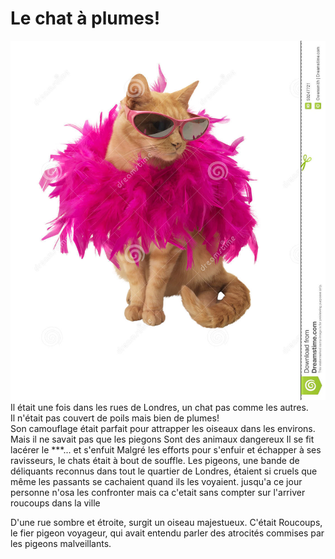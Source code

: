 # Le chat à plumes!

![Chat à plumes!](images/chat.jpg)<br>
Il était une fois dans les rues de Londres, un chat pas comme les autres.  
Il n'était pas couvert de poils mais bien de plumes!  
Son camouflage était parfait pour attrapper les oiseaux dans les environs.  
Mais il ne savait pas que les piegons
Sont des animaux dangereux
Il se fit lacérer le ***... et s'enfuit
Malgré les efforts pour s'enfuir et échapper à ses ravisseurs, le chats était à bout de souffle.
Les pigeons, une bande de déliquants reconnus dans tout le quartier de Londres, étaient si cruels que même les passants se cachaient quand ils les voyaient.
jusqu'a ce jour personne n'osa les confronter mais ca c'etait sans compter sur l'arriver roucoups dans la ville

D'une rue sombre et étroite, surgit un oiseau majestueux. C'était Roucoups, le fier pigeon voyageur, qui avait entendu parler des atrocités commises par les pigeons malveillants.